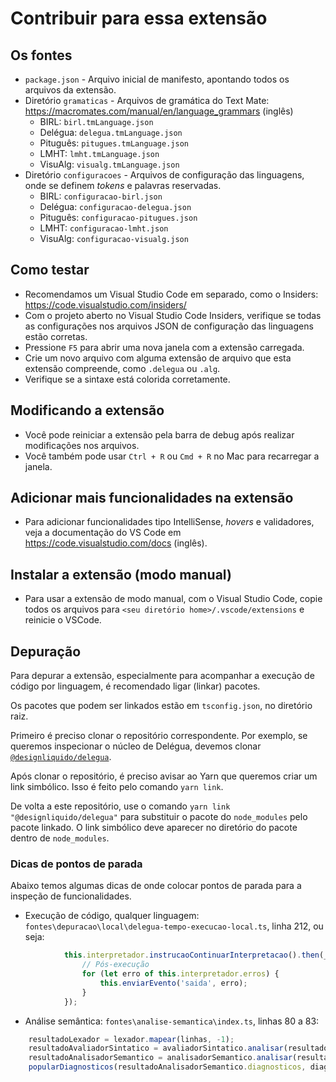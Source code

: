 # Contribuir para essa extensão

## Os fontes

* `package.json` - Arquivo inicial de manifesto, apontando todos os arquivos da extensão.
* Diretório `gramaticas` - Arquivos de gramática do Text Mate: https://macromates.com/manual/en/language_grammars (inglês)
    * BIRL: `birl.tmLanguage.json`
    * Delégua: `delegua.tmLanguage.json`
    * Pituguês: `pitugues.tmLanguage.json`
    * LMHT: `lmht.tmLanguage.json`
    * VisuAlg: `visualg.tmLanguage.json`
* Diretório `configuracoes` - Arquivos de configuração das linguagens, onde se definem _tokens_ e palavras reservadas.
    * BIRL: `configuracao-birl.json`
    * Delégua: `configuracao-delegua.json`
    * Pituguês: `configuracao-pitugues.json`
    * LMHT: `configuracao-lmht.json`
    * VisuAlg: `configuracao-visualg.json`

## Como testar

* Recomendamos um Visual Studio Code em separado, como o Insiders: https://code.visualstudio.com/insiders/
* Com o projeto aberto no Visual Studio Code Insiders, verifique se todas as configurações nos arquivos JSON de configuração das linguagens estão corretas.
* Pressione `F5` para abrir uma nova janela com a extensão carregada.
* Crie um novo arquivo com alguma extensão de arquivo que esta extensão compreende, como `.delegua` ou `.alg`.
* Verifique se a sintaxe está colorida corretamente.

## Modificando a extensão

* Você pode reiniciar a extensão pela barra de debug após realizar modificações nos arquivos.
* Você também pode usar `Ctrl + R` ou `Cmd + R` no Mac para recarregar a janela.

## Adicionar mais funcionalidades na extensão

* Para adicionar funcionalidades tipo IntelliSense, _hovers_ e validadores, veja a documentação do VS Code em https://code.visualstudio.com/docs (inglês).

## Instalar a extensão (modo manual)

* Para usar a extensão de modo manual, com o Visual Studio Code, copie todos os arquivos para `<seu diretório home>/.vscode/extensions` e reinicie o VSCode.

## Depuração

Para depurar a extensão, especialmente para acompanhar a execução de código por linguagem, é recomendado ligar (linkar) pacotes.

Os pacotes que podem ser linkados estão em `tsconfig.json`, no diretório raiz.

Primeiro é preciso clonar o repositório correspondente. Por exemplo, se queremos inspecionar o núcleo de Delégua, devemos clonar [`@designliquido/delegua`](https://github.com/DesignLiquido/delegua).

Após clonar o repositório, é preciso avisar ao Yarn que queremos criar um link simbólico. Isso é feito pelo comando `yarn link`.

De volta a este repositório, use o comando `yarn link "@designliquido/delegua"` para substituir o pacote do `node_modules` pelo pacote linkado. O link simbólico deve aparecer no diretório do pacote dentro de `node_modules`.

### Dicas de pontos de parada

Abaixo temos algumas dicas de onde colocar pontos de parada para a inspeção de funcionalidades.

- Execução de código, qualquer linguagem: `fontes\depuracao\local\delegua-tempo-execucao-local.ts`, linha 212, ou seja:

```ts
            this.interpretador.instrucaoContinuarInterpretacao().then(_ => {
                // Pós-execução
                for (let erro of this.interpretador.erros) {
                    this.enviarEvento('saida', erro);
                }
            });
```

- Análise semântica: `fontes\analise-semantica\index.ts`, linhas 80 a 83:

```ts
    resultadoLexador = lexador.mapear(linhas, -1);
    resultadoAvaliadorSintatico = avaliadorSintatico.analisar(resultadoLexador, -1);
    resultadoAnalisadorSemantico = analisadorSemantico.analisar(resultadoAvaliadorSintatico.declaracoes);
    popularDiagnosticos(resultadoAnalisadorSemantico.diagnosticos, diagnosticos, documento);
```